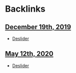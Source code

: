 
# Backlinks
## [December 19th, 2019](<December 19th, 2019.md>)
- [Deslider](<Deslider.md>)

## [May 12th, 2020](<May 12th, 2020.md>)
- [Deslider](<Deslider.md>)

